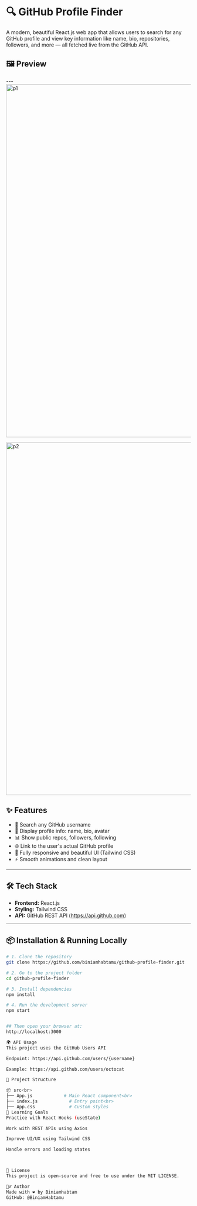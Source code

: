 # 🔍 GitHub Profile Finder

A modern, beautiful React.js web app that allows users to search for any GitHub profile and view key information like name, bio, repositories, followers, and more — all fetched live from the GitHub API.


## 🖼️ Preview

---<img width="960" alt="p1" src="https://github.com/user-attachments/assets/f5658ecd-1da5-4290-8ac9-ac70f0eb227f" />

<img width="959" alt="p2" src="https://github.com/user-attachments/assets/ffd7a70b-226f-4705-be24-b6a194fe416c" />

## ✨ Features

- 🔎 Search any GitHub username
- 📄 Display profile info: name, bio, avatar
- 📊 Show public repos, followers, following
- 🌐 Link to the user's actual GitHub profile
- 🎨 Fully responsive and beautiful UI (Tailwind CSS)
- ⚡ Smooth animations and clean layout

---

## 🛠️ Tech Stack

- **Frontend:** React.js
- **Styling:** Tailwind CSS
- **API:** GitHub REST API (https://api.github.com)

---

## 📦 Installation & Running Locally

```bash
# 1. Clone the repository
git clone https://github.com/biniamhabtamu/github-profile-finder.git

# 2. Go to the project folder
cd github-profile-finder

# 3. Install dependencies
npm install

# 4. Run the development server
npm start


## Then open your browser at:
http://localhost:3000

🌍 API Usage
This project uses the GitHub Users API

Endpoint: https://api.github.com/users/{username}

Example: https://api.github.com/users/octocat

📁 Project Structure

📦 src<br>
├── App.js            # Main React component<br>
├── index.js            # Entry point<br>
├── App.css             # Custom styles
🧠 Learning Goals
Practice with React Hooks (useState)

Work with REST APIs using Axios

Improve UI/UX using Tailwind CSS

Handle errors and loading states



📄 License
This project is open-source and free to use under the MIT LICENSE.

🙋‍♂️ Author
Made with ❤️ by Biniamhabtam
GitHub: @BiniamHabtamu
